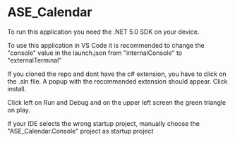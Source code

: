 # ASE_Calendar

To run this application you need the .NET 5.0 SDK on your device.

To use this application in VS Code it is recommended to change the "console" value in the launch.json from "internalConsole" to "externalTerminal"

If you cloned the repo and dont have the c# extension, you have to click on the .sln file. A popup with the recommended extension should appear. Click install.

Click left on Run and Debug and on the upper left screen the green triangle on play.

If your IDE selects the wrong startup project, manually choose the "ASE_Calendar.Console" project as startup project



